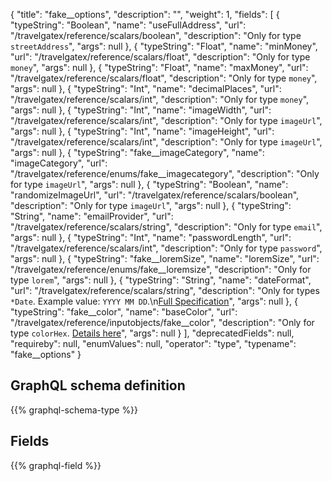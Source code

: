 {
  "title": "fake__options",
  "description": "",
  "weight": 1,
  "fields": [
    {
      "typeString": "Boolean",
      "name": "useFullAddress",
      "url": "/travelgatex/reference/scalars/boolean",
      "description": "Only for type `streetAddress`",
      "args": null
    },
    {
      "typeString": "Float",
      "name": "minMoney",
      "url": "/travelgatex/reference/scalars/float",
      "description": "Only for type `money`",
      "args": null
    },
    {
      "typeString": "Float",
      "name": "maxMoney",
      "url": "/travelgatex/reference/scalars/float",
      "description": "Only for type `money`",
      "args": null
    },
    {
      "typeString": "Int",
      "name": "decimalPlaces",
      "url": "/travelgatex/reference/scalars/int",
      "description": "Only for type `money`",
      "args": null
    },
    {
      "typeString": "Int",
      "name": "imageWidth",
      "url": "/travelgatex/reference/scalars/int",
      "description": "Only for type `imageUrl`",
      "args": null
    },
    {
      "typeString": "Int",
      "name": "imageHeight",
      "url": "/travelgatex/reference/scalars/int",
      "description": "Only for type `imageUrl`",
      "args": null
    },
    {
      "typeString": "fake__imageCategory",
      "name": "imageCategory",
      "url": "/travelgatex/reference/enums/fake__imagecategory",
      "description": "Only for type `imageUrl`",
      "args": null
    },
    {
      "typeString": "Boolean",
      "name": "randomizeImageUrl",
      "url": "/travelgatex/reference/scalars/boolean",
      "description": "Only for type `imageUrl`",
      "args": null
    },
    {
      "typeString": "String",
      "name": "emailProvider",
      "url": "/travelgatex/reference/scalars/string",
      "description": "Only for type `email`",
      "args": null
    },
    {
      "typeString": "Int",
      "name": "passwordLength",
      "url": "/travelgatex/reference/scalars/int",
      "description": "Only for type `password`",
      "args": null
    },
    {
      "typeString": "fake__loremSize",
      "name": "loremSize",
      "url": "/travelgatex/reference/enums/fake__loremsize",
      "description": "Only for type `lorem`",
      "args": null
    },
    {
      "typeString": "String",
      "name": "dateFormat",
      "url": "/travelgatex/reference/scalars/string",
      "description": "Only for types `*Date`. Example value: `YYYY MM DD`.\n[Full Specification](http://momentjs.com/docs/#/displaying/format/)",
      "args": null
    },
    {
      "typeString": "fake__color",
      "name": "baseColor",
      "url": "/travelgatex/reference/inputobjects/fake__color",
      "description": "Only for type `colorHex`. [Details here](https://stackoverflow.com/a/43235/4989887)",
      "args": null
    }
  ],
  "deprecatedFields": null,
  "requireby": null,
  "enumValues": null,
  "operator": "type",
  "typename": "fake__options"
}
## GraphQL schema definition

{{% graphql-schema-type %}}

## Fields

{{% graphql-field %}}
